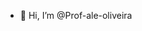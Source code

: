 - 👋 Hi, I’m @Prof-ale-oliveira

  

<!---
Prof-ale-oliveira/Prof-ale-oliveira is a ✨ special ✨ repository because its `README.md` (this file) appears on your GitHub profile.
You can click the Preview link to take a look at your changes.
--->
